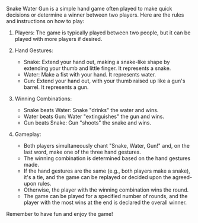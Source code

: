 Snake Water Gun is a simple hand game often played to make quick decisions or determine a winner between two players. Here are the rules and instructions on how to play:

1. Players: The game is typically played between two people, but it can be played with more players if desired.

2. Hand Gestures:
   - Snake: Extend your hand out, making a snake-like shape by extending your thumb and little finger. It represents a snake.
   - Water: Make a fist with your hand. It represents water.
   - Gun: Extend your hand out, with your thumb raised up like a gun's barrel. It represents a gun.

3. Winning Combinations:
   - Snake beats Water: Snake "drinks" the water and wins.
   - Water beats Gun: Water "extinguishes" the gun and wins.
   - Gun beats Snake: Gun "shoots" the snake and wins.

4. Gameplay:
   - Both players simultaneously chant "Snake, Water, Gun!" and, on the last word, make one of the three hand gestures.
   - The winning combination is determined based on the hand gestures made.
   - If the hand gestures are the same (e.g., both players make a snake), it's a tie, and the game can be replayed or decided upon the agreed-upon rules.
   - Otherwise, the player with the winning combination wins the round.
   - The game can be played for a specified number of rounds, and the player with the most wins at the end is declared the overall winner.

Remember to have fun and enjoy the game!
